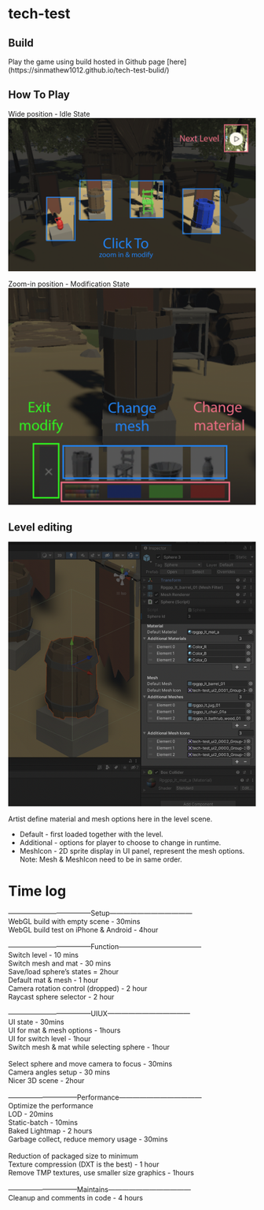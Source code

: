 # tech-test

<h2>Build</h2>
Play the game using build hosted in Github page [here](https://sinmathew1012.github.io/tech-test-bulid/)
<br>
<h2>How To Play</h2>
Wide position - Idle State <br>
<img width="800" alt="Screenshot 2023-05-13 at 11 15 21 PM" src="https://github.com/sinmathew1012/tech-test/blob/main/readme_ref/Screenshot%202023-05-13%20at%2011.15.21%20PM.png"><br>

Zoom-in position - Modification State<br>
<img width="800" alt="Screenshot 2023-05-13 at 11 21 38 PM" src="https://github.com/sinmathew1012/tech-test/blob/main/readme_ref/Screenshot%202023-05-13%20at%2011.21.38%20PM.png"><br>


<h2>Level editing</h2>
<img width="800" alt="Screenshot 2023-05-13 at 10 56 35 PM" src="https://github.com/sinmathew1012/tech-test/blob/main/readme_ref/Screenshot%202023-05-13%20at%2010.56.35%20PM.png"></img>

Artist define material and mesh options here in the level scene. 
  - Default - first loaded together with the level. 
  - Additional - options for player to choose to change in runtime.
  - MeshIcon - 2D sprite display in UI panel, represent the mesh options.
Note: Mesh & MeshIcon need to be in same order.

# Time log
————————————Setup———————————— <br>
WebGL build with empty scene - 30mins <br>
WebGL build test on iPhone & Android - 4hour <br>
 <br>
————————————Function———————————— <br>
Switch level - 10 mins <br>
Switch mesh and mat - 30 mins <br>
Save/load sphere’s states = 2hour <br>
Default mat & mesh - 1 hour <br>
Camera rotation control (dropped) - 2 hour <br>
Raycast sphere selector - 2 hour <br>
 <br>
————————————UIUX———————————— <br>
UI state - 30mins <br>
UI for mat & mesh options - 1hours <br>
UI for switch level - 1hour <br>
Switch mesh & mat while selecting sphere - 1hour <br>
 <br>
Select sphere and move camera to focus - 30mins <br>
Camera angles setup - 30 mins <br>
Nicer 3D scene - 2hour <br>
 <br>
——————————Performance———————————— <br>
Optimize the performance  <br>
LOD - 20mins <br>
Static-batch - 10mins <br>
Baked Lightmap - 2 hours  <br>
Garbage collect, reduce memory usage - 30mins <br>
 <br>
Reduction of packaged size to minimum <br>
Texture compression (DXT is the best) - 1 hour <br>
Remove TMP textures, use smaller size graphics - 1hours <br>
 <br>
——————————Maintains———————————— <br>
Cleanup and comments in code - 4 hours <br>

